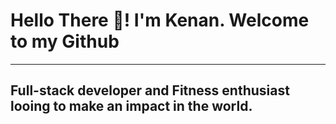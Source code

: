 # Hello There 👋! I'm Kenan. Welcome to my Github
---
## Full-stack developer and Fitness enthusiast looing to make an impact in the world.
<!--

- 🌱 I’m currently learning MongoDB, Next.js
- 👨‍💻 All of my projects are available at github.com/kabdulka
- 💬 Ask me about React.js, Typescript/Javascript, Python, Java, Nodejs, Soccer, Table Tennis or Weight lifting 
- 📫 How to reach me: kenabdulka@gmail.com



-->
